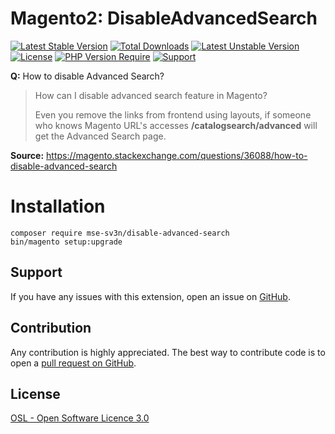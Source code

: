 # Magento2: DisableAdvancedSearch

[![Latest Stable Version](http://poser.pugx.org/mse-sv3n/disable-advanced-search/v)](https://packagist.org/packages/mse-sv3n/disable-advanced-search)
[![Total Downloads](http://poser.pugx.org/mse-sv3n/disable-advanced-search/downloads)](https://packagist.org/packages/mse-sv3n/disable-advanced-search)
[![Latest Unstable Version](http://poser.pugx.org/mse-sv3n/disable-advanced-search/v/unstable)](https://packagist.org/packages/mse-sv3n/disable-advanced-search)
[![License](http://poser.pugx.org/mse-sv3n/disable-advanced-search/license)](https://packagist.org/packages/mse-sv3n/disable-advanced-search)
[![PHP Version Require](http://poser.pugx.org/mse-sv3n/disable-advanced-search/require/php)](https://packagist.org/packages/mse-sv3n/disable-advanced-search)
[![Support](https://img.shields.io/badge/paypal-donate-lightblue.svg?logo=paypal)](https://www.paypal.me/sv3n1)


**Q:** How to disable Advanced Search?

> How can I disable advanced search feature in Magento?
>  
>  Even you remove the links from frontend using layouts, if someone who knows Magento URL's accesses **/catalogsearch/advanced** will get the Advanced Search page.

**Source:** https://magento.stackexchange.com/questions/36088/how-to-disable-advanced-search


Installation
===
```
composer require mse-sv3n/disable-advanced-search
bin/magento setup:upgrade
```

## Support
If you have any issues with this extension, open an issue on [GitHub](https://github.com/sreichel/magento2-StackExchange_DisableAdvancedSearch/issues).

## Contribution
Any contribution is highly appreciated. The best way to contribute code is to open a [pull request on GitHub](https://help.github.com/articles/using-pull-requests).

## License
[OSL - Open Software Licence 3.0](http://opensource.org/licenses/osl-3.0.php)